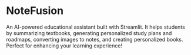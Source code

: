 # NoteFusion
An AI-powered educational assistant built with Streamlit. It helps students by summarizing textbooks, generating personalized study plans and roadmaps, converting images to notes, and creating personalized books. Perfect for enhancing your learning experience!
